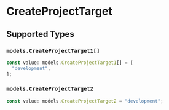 # CreateProjectTarget


## Supported Types

### `models.CreateProjectTarget1[]`

```typescript
const value: models.CreateProjectTarget1[] = [
  "development",
];
```

### `models.CreateProjectTarget2`

```typescript
const value: models.CreateProjectTarget2 = "development";
```

